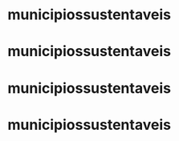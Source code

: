 # municipiossustentaveis
# municipiossustentaveis
# municipiossustentaveis
# municipiossustentaveis
